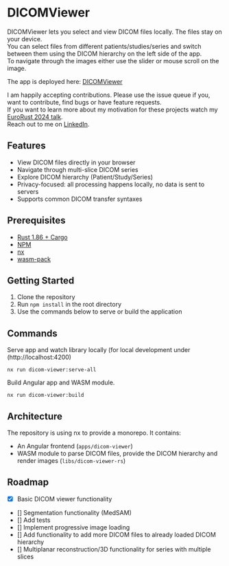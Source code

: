 # DICOMViewer

DICOMViewer lets you select and view DICOM files locally. The files stay on your device.\
You can select files from different patients/studies/series and switch between
them using the DICOM hierarchy on the left side of the app.\
To navigate through the images either use the slider or mouse scroll on the image.

The app is deployed here: [DICOMViewer](https://cryt1c.github.io/DicomViewer/)
<!--Showcase: [Placeholder]-->

I am happily accepting contributions. Please use the issue queue if you, want to contribute, find bugs or have feature requests.\
If you want to learn more about my motivation for these projects watch my [EuroRust 2024 talk](https://www.youtube.com/watch?v=ZzQaVH-9Dzs).\
Reach out to me on [LinkedIn](https://www.linkedin.com/in/david-peherstorfer/).

## Features

- View DICOM files directly in your browser
- Navigate through multi-slice DICOM series
- Explore DICOM hierarchy (Patient/Study/Series)
- Privacy-focused: all processing happens locally, no data is sent to servers
- Supports common DICOM transfer syntaxes

## Prerequisites

- [Rust 1.86 + Cargo](https://www.rust-lang.org/tools/install)
- [NPM](https://www.npmjs.com)
- [nx](https://nx.dev)
- [wasm-pack](https://rustwasm.github.io/wasm-pack/)

## Getting Started

1. Clone the repository
2. Run `npm install` in the root directory
3. Use the commands below to serve or build the application

## Commands

Serve app and watch library locally (for local development under (http://localhost:4200)
```
nx run dicom-viewer:serve-all
```

Build Angular app and WASM module.
```
nx run dicom-viewer:build
```

## Architecture
The repository is using nx to provide a monorepo. It contains:
- An Angular frontend (`apps/dicom-viewer`)
- WASM module to parse DICOM files, provide the DICOM hierarchy and render images (`libs/dicom-viewer-rs`)

## Roadmap
- [x] Basic DICOM viewer functionality
- [] Segmentation functionality (MedSAM)
- [] Add tests
- [] Implement progressive image loading
- [] Add functionality to add more DICOM files to already loaded DICOM hierarchy
- [] Multiplanar reconstruction/3D functionality for series with multiple slices

